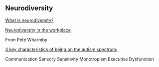 ## Neurodiversity

<a href = 'https://autisticuk.org/neurodiversity/'> What is neurodiversity? </a>

<a href='https://hbr.org/2017/05/neurodiversity-as-a-competitive-advantage'>Neurodiversity in the workplace</a>

From Pete Wharmby

<a href = 'https://www.youtube.com/watch?v=OD-hvTVwJZQ' >4 key characteristics of being on the autism spectrum: </a>

Communication
Sensory Sensitivity
Monotropism
Executive Dysfunction
